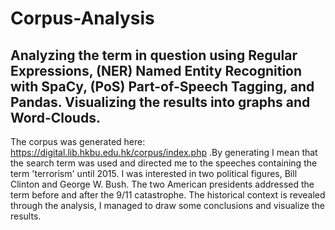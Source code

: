 # Corpus-Analysis
## Analyzing the term in question using Regular Expressions, (NER) Named Entity Recognition with SpaCy, (PoS) Part-of-Speech Tagging, and Pandas. Visualizing the results into graphs and Word-Clouds.
The corpus was generated here: https://digital.lib.hkbu.edu.hk/corpus/index.php
.By generating I mean that the search term was used and directed me to the speeches containing the term 'terrorism' until 2015.
I was interested in two political figures, Bill Clinton and George W. Bush.
The two American presidents addressed the term before and after the 9/11 catastrophe.
The historical context is revealed through the analysis, I managed to draw some conclusions and visualize the results.
